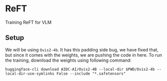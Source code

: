 # ReFT
Training ReFT for VLM

## Setup
We will be using `Ovis2-4b`. It has this padding side bug, we have fixed that, but since it comes with the weights, we are pushing the code in here. To run the training, download the weights using following command:
```
huggingface-cli download AIDC-AI/Ovis2-4B --local-dir $PWD/Ovis2-4b --local-dir-use-symlinks False --include "*.safetensors"
```